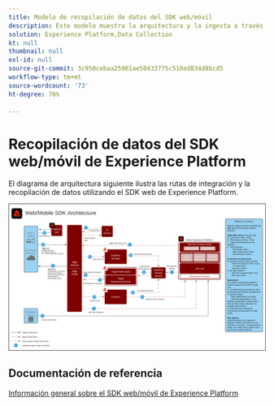 ```yaml
---
title: Modelo de recopilación de datos del SDK web/móvil
description: Este modelo muestra la arquitectura y la ingesta a través del SDK web y móvil del Experience Platform
solution: Experience Platform,Data Collection
kt: null
thumbnail: null
exl-id: null
source-git-commit: 3c950cebaa25901ae50433775c510ed834d8bcd5
workflow-type: tm+mt
source-wordcount: '73'
ht-degree: 76%

---
```


# Recopilación de datos del SDK web/móvil de Experience Platform

El diagrama de arquitectura siguiente ilustra las rutas de integración y la recopilación de datos utilizando el SDK web de Experience Platform.

<img src="assets/web_sdk_flow.svg" alt="Arquitectura de referencia para implementación mediante el SDK web y móvil de Experience Platform" style="border:1px solid #4a4a4a" />

## Documentación de referencia

[Información general sobre el SDK web/móvil de Experience Platform](https://experienceleague.adobe.com/docs/experience-platform/edge/home.html?lang=es)
